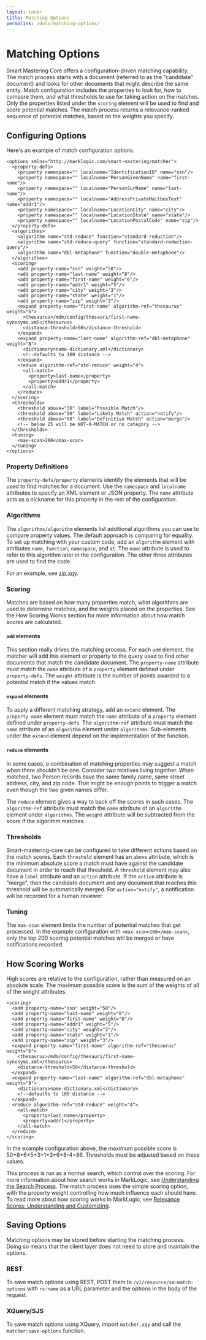 ```yaml
---
layout: inner
title: Matching Options
permalink: /docs/matching-options/
---
```


# Matching Options

Smart Mastering Core offers a configuration-driven matching capability. The
match process starts with a document (referred to as the "candidate" document)
and looks for other documents that might describe the same entity. Match
configuration includes the properties to look for, how to compare them, and what
thresholds to use for taking action on the matches. Only the properties listed
under the `scoring` element will be used to find and score potential matches. 
The match process returns a relevance-ranked sequence of potential matches, based 
on the weights you specify.

## Configuring Options

Here's an example of match configuration options.

```
<options xmlns="http://marklogic.com/smart-mastering/matcher">
  <property-defs>
    <property namespace="" localname="IdentificationID" name="ssn"/>
    <property namespace="" localname="PersonGivenName" name="first-name"/>
    <property namespace="" localname="PersonSurName" name="last-name"/>
    <property namespace="" localname="AddressPrivateMailboxText" name="addr1"/>
    <property namespace="" localname="LocationCity" name="city"/>
    <property namespace="" localname="LocationState" name="state"/>
    <property namespace="" localname="LocationPostalCode" name="zip"/>
  </property-defs>
  <algorithms>
    <algorithm name="std-reduce" function="standard-reduction"/>
    <algorithm name="std-reduce-query" function="standard-reduction-query"/>
    <algorithm name="dbl-metaphone" function="double-metaphone"/>
  </algorithms>
  <scoring>
    <add property-name="ssn" weight="50"/>
    <add property-name="last-name" weight="8"/>
    <add property-name="first-name" weight="6"/>
    <add property-name="addr1" weight="5"/>
    <add property-name="city" weight="3"/>
    <add property-name="state" weight="1"/>
    <add property-name="zip" weight="3"/>
    <expand property-name="first-name" algorithm-ref="thesaurus" weight="6">
      <thesaurus>/mdm/config/thesauri/first-name-synonyms.xml</thesaurus>
      <distance-threshold>50</distance-threshold>
    </expand>
    <expand property-name="last-name" algorithm-ref="dbl-metaphone" weight="8">
      <dictionary>name-dictionary.xml</dictionary>
      <!--defaults to 100 distance -->
    </expand>
    <reduce algorithm-ref="std-reduce" weight="4">
      <all-match>
        <property>last-name</property>
        <property>addr1</property>
      </all-match>
    </reduce>
  </scoring>
  <thresholds>
    <threshold above="30" label="Possible Match"/>
    <threshold above="50" label="Likely Match" action="notify"/>
    <threshold above="68" label="Definitive Match" action="merge"/>
    <!-- below 25 will be NOT-A-MATCH or no category -->
  </thresholds>
  <tuning>
    <max-scan>200</max-scan>
  </tuning>
</options>
```

### Property Definitions

The `property-defs/property` elements identify the elements that will be used to
find matches for a document. Use the `namespace` and `localname` attributes to
specify an XML element or JSON property. The `name` attribute acts as a nickname
for this property in the rest of the configuration.

### Algorithms

The `algorithms/algorithm` elements list additional algorithms you can use to
compare property values. The default approach is comparing for equality. To set
up matching with your custom code, add an `algorithm` element with attributes
`name`, `function`, `namespace`, and `at`. The `name` attribute is used to refer
to this algorithm later in the configuration. The other three attributes are
used to find the code.

For an example, see [zip.xqy][zip.xqy].

### Scoring

Matches are based on how many properties match, what algorithms are used to
determine matches, and the weights placed on the properties. See the How Scoring
Works section for more information about how match scores are calculated.

#### `add` elements

This section really drives the matching process. For each `add` element, the
matcher will add this element or property to the query used to find other
documents that match the candidate document. The `property-name` attribute must
match the `name` attribute of a `property` element defined under
`property-defs`. The `weight` attribute is the number of points awarded to
a potential match if the values match.

#### `expand` elements

To apply a different matching strategy, add an `extend` element. The
`property-name` element must match the `name` attribute of a `property` element
defined under `property-defs`. The `algorithm-ref` attribute must match the
`name` attribute of an `algorithm` element under `algorithms`. Sub-elements
under the `extend` element depend on the implementation of the function.

#### `reduce` elements

In some cases, a combination of matching properties may suggest a match when
there shouldn't be one. Consider two relatives living together. When matched,
two Person records have the same family name, same street address, city, and zip
code. That might be enough points to trigger a match even though the two given
names differ.

The `reduce` element gives a way to back off the scores in such cases. The
`algorithm-ref` attribute must match the `name` attribute of an `algorithm`
element under `algorithms`. The `weight` attribute will be subtracted from the
score if the algorithm matches.

### Thresholds

Smart-mastering-core can be configured to take different actions based on the
match scores. Each `threshold` element has an `above` attribute, which is the
minimum absolute score a match must have against the candidate document in order
to reach that threshold. A `threshold` element may also have a `label` attribute
and an `action` attribute. If the `action` attribute is "merge", then the
candidate document and any document that reaches this threshold will be
automatically merged. For `action="notify"`, a notification will be recorded
for a human reviewer.

### Tuning

The `max-scan` element limits the number of potential matches that get
processed. In the example configuration with `<max-scan>200</max-scan>`,
only the top 200 scoring potential matches will be merged or have notifications
recorded.

## How Scoring Works

High scores are relative to the configuration, rather than measured on an
absolute scale. The maximum possible score is the sum of the weights of all of
the weight attributes.

```
<scoring>
  <add property-name="ssn" weight="50"/>
  <add property-name="last-name" weight="8"/>
  <add property-name="first-name" weight="6"/>
  <add property-name="addr1" weight="5"/>
  <add property-name="city" weight="3"/>
  <add property-name="state" weight="1"/>
  <add property-name="zip" weight="3"/>
  <expand property-name="first-name" algorithm-ref="thesaurus" weight="6">
    <thesaurus>/mdm/config/thesauri/first-name-synonyms.xml</thesaurus>
    <distance-threshold>50</distance-threshold>
  </expand>
  <expand property-name="last-name" algorithm-ref="dbl-metaphone" weight="8">
    <dictionary>name-dictionary.xml</dictionary>
    <!--defaults to 100 distance -->
  </expand>
  <reduce algorithm-ref="std-reduce" weight="4">
    <all-match>
      <property>last-name</property>
      <property>addr1</property>
    </all-match>
  </reduce>
</scoring>
```

In the example configuration above, the maximum possible score is
50+8+6+5+3+1+3+6+8-4=86. Thresholds must be adjusted based on these values.

This process is run as a normal search, which control over the scoring. For more
information about how search works in MarkLogic, see [Understanding the Search
Process][understanding-search]. The match process uses the simple scoring
option, with the property weight controlling how much influence each should
have. To read more about how scoring works in MarkLogic, see [Relevance Scores:
Understanding and Customizing][scoring]. 

## Saving Options

Matching options may be stored before starting the matching process. Doing so
means that the client layer does not need to store and maintain the options.

### REST

To save match options using REST, POST them to `/v1/resource/sm-match-options`
with `rs:name` as a URL parameter and the options in the body of the request.

### XQuery/SJS

To save match options using XQuery, import `matcher.xqy` and call the
`matcher:save-options` function.

[zip.xqy]: https://github.com/marklogic-community/smart-mastering-core/blob/master/src/main/ml-modules/root/com.marklogic.smart-mastering/algorithms/zip.xqy
[understanding-search]: http://docs.marklogic.com/guide/performance/unfiltered#id_13165
[scoring]: http://docs.marklogic.com/guide/search-dev/relevance#chapter
